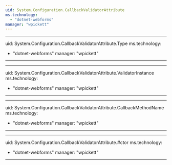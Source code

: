 ```yaml
---
uid: System.Configuration.CallbackValidatorAttribute
ms.technology: 
  - "dotnet-webforms"
manager: "wpickett"
---
```


---
uid: System.Configuration.CallbackValidatorAttribute.Type
ms.technology: 
  - "dotnet-webforms"
manager: "wpickett"
---

---
uid: System.Configuration.CallbackValidatorAttribute.ValidatorInstance
ms.technology: 
  - "dotnet-webforms"
manager: "wpickett"
---

---
uid: System.Configuration.CallbackValidatorAttribute.CallbackMethodName
ms.technology: 
  - "dotnet-webforms"
manager: "wpickett"
---

---
uid: System.Configuration.CallbackValidatorAttribute.#ctor
ms.technology: 
  - "dotnet-webforms"
manager: "wpickett"
---
